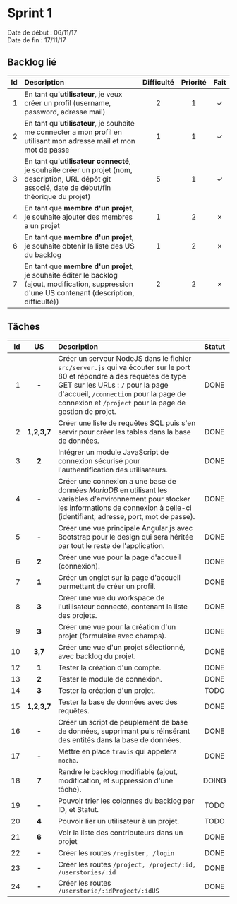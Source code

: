 # Sprint 1

Date de début : 06/11/17  
Date de fin : 17/11/17

## Backlog lié
| Id | Description | Difficulté | Priorité | Fait |
|---:|:---|:---:|:---:|:---:|
| 1 | En tant qu'**utilisateur**, je veux créer un profil (username, password, adresse mail) | 2 | 1 | ✓ |
| 2 | En tant qu'**utilisateur**, je souhaite me connecter a mon profil en utilisant mon adresse mail et mon mot de passe | 1 | 1 | ✓ |
| 3 | En tant qu'**utilisateur connecté**, je souhaite créer un projet (nom, description, URL dépôt git associé, date de début/fin théorique du projet) | 5 | 1 | ✓ |
| 4 | En tant que **membre d'un projet**, je souhaite ajouter des membres a un projet | 1 | 2 | ✗ |
| 6 | En tant que **membre d'un projet**, je souhaite obtenir la liste des US du backlog | 1 | 2 | ✗ |
| 7 | En tant que **membre d'un projet**, je souhaite éditer le backlog (ajout, modification, suppression d'une US contenant (description, difficulté)) | 2 | 2 | ✗ |

## Tâches

| Id | US | Description | Statut |
|---:|:---:|:---|:---:|
| 1 | **-** | Créer un serveur NodeJS dans le fichier `src/server.js` qui va écouter sur le port 80 et répondre a des requêtes de type GET sur les URLs : `/` pour la page d'accueil, `/connection` pour la page de connexion et `/project` pour la page de gestion de projet. | DONE |
| 2 | **1,2,3,7** | Créer une liste de requêtes SQL puis s'en servir pour créer les tables dans la base de données. | DONE |
| 3 | **2** | Intégrer un module JavaScript de connexion sécurisé pour l'authentification des utilisateurs. | DONE |
| 4 | **-** | Créer une connexion a une base de données *MariaDB* en utilisant les variables d'environnement pour stocker les informations de connexion à celle-ci (identifiant, adresse, port, mot de passe). | DONE |
| 5 | **-** | Créer une vue principale Angular.js avec Bootstrap pour le design qui sera héritée par tout le reste de l'application. | DONE |
| 6 | **2** | Créer une vue pour la page d'accueil (connexion). | DONE |
| 7 | **1** | Créer un onglet sur la page d'accueil permettant de créer un profil. | DONE |
| 8 | **3** | Créer une vue du workspace de l'utilisateur connecté, contenant la liste des projets. | DONE |
| 9 | **3** | Créer une vue pour la création d'un projet (formulaire avec champs). | DONE |
| 10 | **3,7** | Créer une vue d'un projet sélectionné, avec backlog du projet. | DONE |
| 12 | **1** | Tester la création d'un compte. | DONE |
| 13 | **2** | Tester le module de connexion. | DONE |
| 14 | **3** | Tester la création d'un projet. | TODO |
| 15 | **1,2,3,7** | Tester la base de données avec des requêtes. | DONE |
| 16 | **-** | Créer un script de peuplement de base de données, supprimant puis réinsérant des entités dans la base de données. | DONE |
| 17 | **-** | Mettre en place `travis` qui appelera `mocha`. | DONE |
| 18 | **7** | Rendre le backlog modifiable (ajout, modification, et suppression d'une tâche). | DOING |
| 19 | **-** | Pouvoir trier les colonnes du backlog par ID, et Statut. | TODO |
| 20 | **4** | Pouvoir lier un utilisateur à un projet. | TODO |
| 21 | **6** | Voir la liste des contributeurs dans un projet | DONE |
| 22 | **-** | Créer les routes `/register, /login` | DONE |
| 23 | **-** | Créer les routes `/project, /project/:id, /userstories/:id` | DONE |
| 24 | **-** | Créer les routes `/userstorie/:idProject/:idUS` | DONE |
